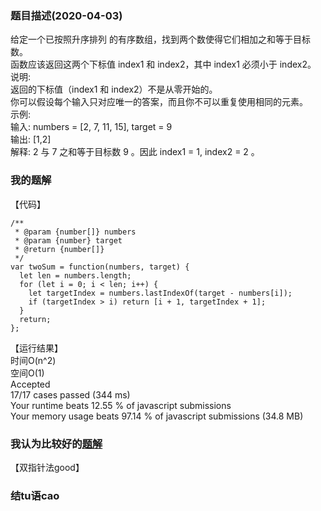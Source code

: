 ### 题目描述(2020-04-03)
给定一个已按照升序排列 的有序数组，找到两个数使得它们相加之和等于目标数。  
函数应该返回这两个下标值 index1 和 index2，其中 index1 必须小于 index2。  
说明:  
返回的下标值（index1 和 index2）不是从零开始的。  
你可以假设每个输入只对应唯一的答案，而且你不可以重复使用相同的元素。  
示例:  
输入: numbers = [2, 7, 11, 15], target = 9  
输出: [1,2]  
解释: 2 与 7 之和等于目标数 9 。因此 index1 = 1, index2 = 2 。   
### 我的题解
【代码】  
```
/**
 * @param {number[]} numbers
 * @param {number} target
 * @return {number[]}
 */
var twoSum = function(numbers, target) {
  let len = numbers.length;
  for (let i = 0; i < len; i++) {
    let targetIndex = numbers.lastIndexOf(target - numbers[i]);
    if (targetIndex > i) return [i + 1, targetIndex + 1];
  }
  return;
};
```
【运行结果】  
时间O(n^2)  
空间O(1)    
Accepted  
17/17 cases passed (344 ms)  
Your runtime beats 12.55 % of javascript submissions  
Your memory usage beats 97.14 % of javascript submissions (34.8 MB)  
### 我认为比较好的[题解](https://leetcode-cn.com/problems/two-sum-ii-input-array-is-sorted/solution/liang-shu-zhi-he-ii-shu-ru-you-xu-shu-zu-by-leetco/)
【双指针法good】
### 结tu语cao